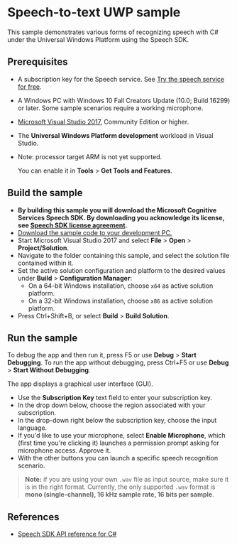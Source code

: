 # Speech-to-text UWP sample

This sample demonstrates various forms of recognizing speech with C# under the Universal Windows Platform using the Speech SDK.

## Prerequisites

* A subscription key for the Speech service. See [Try the speech service for free](https://docs.microsoft.com/azure/cognitive-services/speech-service/get-started).
* A Windows PC with Windows 10 Fall Creators Update (10.0; Build 16299) or later.
  Some sample scenarios require a working microphone.
* [Microsoft Visual Studio 2017](https://www.visualstudio.com/), Community Edition or higher.
* The **Universal Windows Platform development** workload in Visual Studio.
* Note: processor target ARM is not yet supported.

  You can enable it in **Tools** \> **Get Tools and Features**.

## Build the sample

* **By building this sample you will download the Microsoft Cognitive Services Speech SDK. By downloading you acknowledge its license, see [Speech SDK license agreement](https://aka.ms/csspeech/license201809).**
* [Download the sample code to your development PC.](../../README.md#get-the-samples)
* Start Microsoft Visual Studio 2017 and select **File** \> **Open** \> **Project/Solution**.
* Navigate to the folder containing this sample, and select the solution file contained within it.
* Set the active solution configuration and platform to the desired values under **Build** \> **Configuration Manager**:
  * On a 64-bit Windows installation, choose `x64` as active solution platform.
  * On a 32-bit Windows installation, choose `x86` as active solution platform.
* Press Ctrl+Shift+B, or select **Build** \> **Build Solution**.

## Run the sample

To debug the app and then run it, press F5 or use **Debug** \> **Start Debugging**. To run the app without debugging, press Ctrl+F5 or use **Debug** \> **Start Without Debugging**.

The app displays a graphical user interface (GUI).

* Use the **Subscription Key** text field to enter your subscription key.
* In the drop down below, choose the region associated with your subscription.
* In the drop-down right below the subscription key, choose the input language.
* If you'd like to use your microphone, select **Enable Microphone**, which (first time you're clicking it) launches a permission prompt asking for microphone access.
  Approve it.
* With the other buttons you can launch a specific speech recognition scenario.

> **Note:**
> if you are using your own `.wav` file as input source, make sure it is in the right format.
> Currently, the only supported `.wav` format is **mono (single-channel), 16 kHz sample rate, 16 bits per sample**.

## References

* [Speech SDK API reference for C#](https://aka.ms/csspeech/csharpref)
